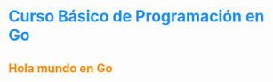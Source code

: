 <style>
.curso {
    color: #1E90FF;
}
.seccion {
    color: #FF8C00;
}
.clase {
    color: #32CD32;
}
</style>

# <span class="curso"> Curso Básico de Programación en Go</span>




## <span class="seccion"> Hola mundo en Go </span>
